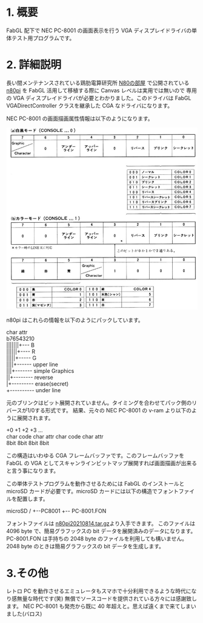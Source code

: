 # 1. 概要

FabGL 配下で NEC PC-8001 の画面表示を行う VGA ディスプレイドライバの単体テスト用プログラムです。

# 2. 詳細説明

長い間メンテナンスされている鶏肋電算研究所 [N80の部屋](http://home1.catvmics.ne.jp/~kanemoto/n80/index.html) で公開されている
[n80pi](http://home1.catvmics.ne.jp/~kanemoto/dist/n80pi20210814.tar.gz) を FabGL 活用して移植する際に Canvas レベルは実用では無いので
専用の VGA ディスプレイドライバが必要とわかりました。このドライバは FabGL VGADirectController クラスを継承した CGA なドライバになります。

NEC PC-8001 の画面描画属性情報は以下のようになります。

![描画属性](/img/描画属性.jpg)

n80pi はこれらの情報を以下のようにパックしています。

  char attr<br>
  b76543210<br>
   |||||||+--- B<br>
   ||||||+---- R<br>
   |||||+----- G<br>
   ||||+------ upper line<br>
   |||+------- simple Graphics<br>
   ||+-------- reverse<br>
   |+--------- erase(secret)<br>
   +---------- under line<br>

元のブリンクはビット展開されていません。タイミングを合わせてパック側のリバースが1/0する形式です。
結果、元々の NEC PC-8001 の v-ram より以下のように展開されます。

 +0        +1        +2        +3        ...<br>
 char code char attr char code char attr<br>
 8bit      8bit      8bit      8bit<br>

この構造はいわゆる CGA フレームバッファです。このフレームバッファを FabGL の VGA としてスキャンラインビットマップ展開すれば画面描画が出来ると言う事になります。

この単体テストプログラムを動作させるためには FabGL のインストールと microSD カードが必要です。microSD カードには以下の構造でフォントファイルを配置します。

 microSD
 /
 +--PC8001
    +-- PC-8001.FON

フォントファイルは [n80pi20210814.tar.gz](http://home1.catvmics.ne.jp/~kanemoto/dist/n80pi20210814.tar.gz)より入手できます。
このファイルは 4096 byte で、簡易グラフックスの bit データを展開済みのデータになります。
PC-8001.FON は手持ちの 2048 byte のファイルを利用しても構いません。2048 byte のときは簡易グラフックスの bit データを生成します。

# 3.その他

レトロ PC を動作させるエミュレータもスマホで十分利用できるような時代になり感無量な時代です(笑) 無償でソースコードを提供されている方々には感謝致します。
NEC PC-8001 も発売から既に 40 年超えと。思えば遠くまで来てしまいました(バロス)
